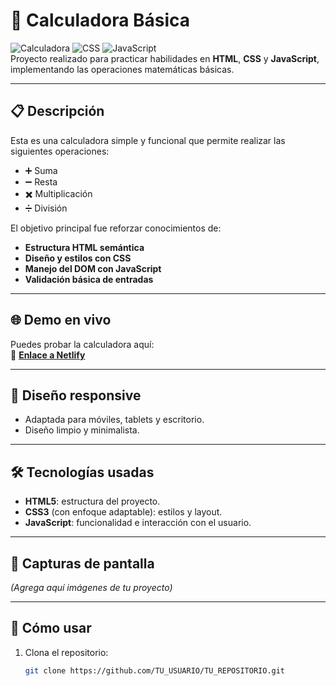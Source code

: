 # 🧮 Calculadora Básica

![Calculadora](https://img.shields.io/badge/HTML-5-orange) ![CSS](https://img.shields.io/badge/CSS-3-blue) ![JavaScript](https://img.shields.io/badge/JavaScript-ES6-yellow)  
Proyecto realizado para practicar habilidades en **HTML**, **CSS** y **JavaScript**, implementando las operaciones matemáticas básicas.

---

## 📋 Descripción
Esta es una calculadora simple y funcional que permite realizar las siguientes operaciones:
- ➕ Suma  
- ➖ Resta  
- ✖️ Multiplicación  
- ➗ División  

El objetivo principal fue reforzar conocimientos de:
- **Estructura HTML semántica**  
- **Diseño y estilos con CSS**  
- **Manejo del DOM con JavaScript**  
- **Validación básica de entradas**  

---

## 🌐 Demo en vivo
Puedes probar la calculadora aquí:  
🔗 **[Enlace a Netlify](PON_AQUI_TU_LINK_DE_NETLIFY)**

---

## 📱 Diseño responsive
- Adaptada para móviles, tablets y escritorio.  
- Diseño limpio y minimalista.

---

## 🛠️ Tecnologías usadas
- **HTML5**: estructura del proyecto.  
- **CSS3** (con enfoque adaptable): estilos y layout.  
- **JavaScript**: funcionalidad e interacción con el usuario.  

---

## 📸 Capturas de pantalla

*(Agrega aquí imágenes de tu proyecto)*

---

## 🚀 Cómo usar
1. Clona el repositorio:
   ```bash
   git clone https://github.com/TU_USUARIO/TU_REPOSITORIO.git
